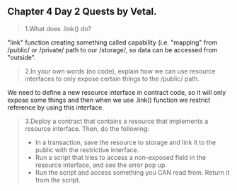 ## Chapter 4 Day 2 Quests by Vetal.

>1.What does .link() do?

"link" function creating something called capability (i.e. "mapping" from /public/ or /private/ path to our /storage/, so data can be accessed from "outside".

>2.In your own words (no code), explain how we can use resource interfaces to only expose certain things to the /public/ path.

We need to define a new resource interface in contract code, so it will only expose some things and then when we use .link() function we restrict reference by using this interface. 


>3.Deploy a contract that contains a resource that implements a resource interface. Then, do the following:
> - In a transaction, save the resource to storage and link it to the public with the restrictive interface.
> - Run a script that tries to access a non-exposed field in the resource interface, and see the error pop up.
> - Run the script and access something you CAN read from. Return it from the script.
